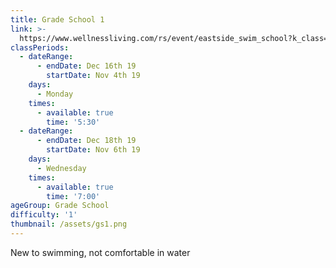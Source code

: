 ```yaml
---
title: Grade School 1
link: >-
  https://www.wellnessliving.com/rs/event/eastside_swim_school?k_class=136800&k_class_tab=10910
classPeriods:
  - dateRange:
      - endDate: Dec 16th 19
        startDate: Nov 4th 19
    days:
      - Monday
    times:
      - available: true
        time: '5:30'
  - dateRange:
      - endDate: Dec 18th 19
        startDate: Nov 6th 19
    days:
      - Wednesday
    times:
      - available: true
        time: '7:00'
ageGroup: Grade School
difficulty: '1'
thumbnail: /assets/gs1.png
---
```

New to swimming, not comfortable in water
